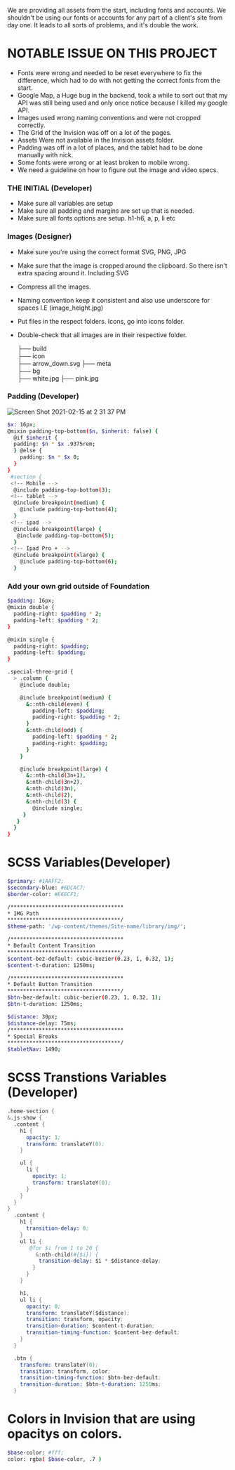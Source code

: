
We are providing all assets from the start, including fonts and accounts. We shouldn't be using our fonts or accounts for any part of a client's site from day one. It leads to all sorts of problems, and it's double the work.

# NOTABLE ISSUE ON THIS PROJECT
- Fonts were wrong and needed to be reset everywhere to fix the difference, which had to do with not getting the correct fonts from the start.
- Google Map, a Huge bug in the backend, took a while to sort out that my API was still being used and only once notice because I killed my google API.
- Images used wrong naming conventions and were not cropped correctly.
- The Grid of the Invision was off on a lot of the pages.
- Assets Were not available in the Invision assets folder.
- Padding was off in a lot of places, and the tablet had to be done manually with nick.
- Some fonts were wrong or at least broken to mobile wrong.
- We need a guideline on how to figure out the image and video specs.


### THE INITIAL (Developer)
- Make sure all variables are setup
- Make sure all padding and margins are set up that is needed.
- Make sure all fonts options are setup. h1-h6, a, p, li etc


### Images (Designer)
- Make sure you're using the correct format SVG, PNG, JPG
- Make sure that the image is cropped around the clipboard. So there isn't extra spacing around it. Including SVG
- Compress all the images.
- Naming convention keep it consistent and also use underscore for spaces I.E (image_height.jpg)
- Put files in the respect folders. Icons, go into icons folder.
- Double-check that all images are in their respective folder.



    ├── build                   
      ├── icon  
        ├── arrow_down.svg
    ├── meta                 
    ├── bg   
      ├── white.jpg
      ├── pink.jpg




### Padding (Developer)

![Screen Shot 2021-02-15 at 2 31 37 PM](https://user-images.githubusercontent.com/22859725/108376164-4d58df80-71c8-11eb-9f66-d99696b415aa.jpg)


```sh
$x: 16px;
@mixin padding-top-bottom($n, $inherit: false) {
  @if $inherit {
  padding: $n * $x .9375rem;
  } @else {
    padding: $n * $x 0;
  }
}
 #section {
 <!-- Mobile -->
  @include padding-top-bottom(3);
 <!-- tablet -->
  @include breakpoint(medium) {
    @include padding-top-bottom(4);
  }
 <!-- ipad -->
  @include breakpoint(large) {
   @include padding-top-bottom(5);
  }
 <!-- Ipad Pro + -->
  @include breakpoint(xlarge) {
    @include padding-top-bottom(6);
  }
 ```
  ### Add your own grid outside of Foundation
  ```sh
  $padding: 16px;
  @mixin double {
    padding-right: $padding * 2;
    padding-left: $padding * 2;
 }

 @mixin single {
    padding-right: $padding;
    padding-left: $padding;
 }

  .special-three-grid {
    > .column {
      @include double;

      @include breakpoint(medium) {
        &::nth-child(even) {
          padding-left: $padding;
          padding-right: $padding * 2;
        }
        &:nth-child(odd) {
          padding-left: $padding * 2;
          padding-right: $padding;
        }
      }

      @include breakpoint(large) {
        &::nth-child(3n+1),
        &:nth-child(3n+2),
        &:nth-child(3n),
        &:nth-child(2),
        &:nth-child(3) {
          @include single;
       }
     }
    }
}
```


  # SCSS Variables(Developer)

```sh
$primary: #1AAFF2;
$secondary-blue: #6DCAC7;
$border-color: #E6ECF1;

/************************************
* IMG Path
************************************/
$theme-path: '/wp-content/themes/Site-name/library/img/';

/************************************
* Default Content Transition
************************************/
$content-bez-default: cubic-bezier(0.23, 1, 0.32, 1);
$content-t-duration: 1250ms;

/************************************
* Default Button Transition
************************************/
$btn-bez-default: cubic-bezier(0.23, 1, 0.32, 1);
$btn-t-duration: 1250ms;

$distance: 30px;
$distance-delay: 75ms;
/************************************
* Special Breaks
************************************/
$tabletNav: 1490;

 ```

  # SCSS Transtions Variables (Developer)

  ```s
.home-section {
  &.js-show {
    .content {
      h1 {
        opacity: 1;
        transform: translateY(0);
      }

      ul {
        li {
          opacity: 1;
          transform: translateY(0);
        }
      }
    }
  }
    .content {
      h1 {
        transition-delay: 0;
      }
      ul li {
         @for $i from 1 to 20 {
           &:nth-child(#{$i}) {
            transition-delay: $i * $distance-delay;
          }
        }
      }

      h1,
      ul li {
        opacity: 0;
        transform: translateY($distance);
        transition: transform, opacity;
        transition-duration: $content-t-duration;
        transition-timing-function: $content-bez-default;
      }
    }

    .btn {
      transform: translateY(0);
      transition: transform, color;
      transition-timing-function: $btn-bez-default;
      transition-duration: $btn-t-duration: 1250ms;
    }

```
 # Colors in Invision that are using opacitys on colors.

```sh
$base-color: #fff;
color: rgba( $base-color, .7 )
 ```
